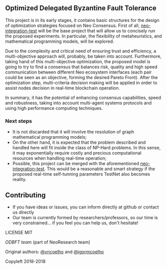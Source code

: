 ## Optimized Delegated Byzantine Fault Tolerance


This project is in its early stages, it contains basic structures for the design of optimization strategies focused on Neo Consensus.
First of all, [neo-integration-test](https://github.com/NeoResearch/neo-integration-tests) will be the base project that will allow us to concisely run the proposed experiments.
In particular, the flexibility of metaheuristics, and mathematical programming models, will be explored.

Due to the complexity and critical need of ensuring trust and efficiency, a multi-objective approach will, probably, be taken into account.
Furthermore, taking hand of this multi-objective optimization, the proposed model is going to try to find a consensus that balances risk, quality and high speed communication between different Neo ecosystem interfaces (each pair could be seen as an objective, forming the desired Pareto Front).
After the optimization step, multi-criteria decision making will be applied in order to assist nodes decision in real-time blockchain operation.

In summary, it has the potential of enhancing consensus capabilities, speed and robustness, taking into account multi-agent systems protocols and using high performance computing techniques.


### Next steps
* It is not discarded that it will involve the resolution of graph mathematical programming models;
* On the other hand, it is expected that the problem described and handled here will fit inside the class of NP-Hard problems. In this sense, it may exponentially require costly and precious computational resources when handling real-time operation;
* Possible, this project can be merged with the aforementioned [neo-integration-test](https://github.com/NeoResearch/neo-integration-tests). This would be a reasonable and smart strategy if the proposed real-time self-tunning parameters TestNet also becomes reality.

## Contributing

* If you have ideas or issues, you can inform directly at github or contact us directly
* Our team is currently formed by researchers/professors, so our time is very constrained... if you feel you can help us, don't hesitate!

LICENSE MIT

*ODBFT team* (part of NeoResearch team)

Original authors: [@vncoelho](https://github.com/vncoelho) and [@igormcoelho](https://github.com/igormcoelho)

Copyleft 2018-2018
